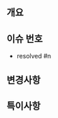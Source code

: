## 개요 <!-- 작업 내역 한줄 요약, 스크린샷 등 -->

## 이슈 번호

- resolved #n

## 변경사항 <!-- 필수, 상세히 작성(목록화 등)하여 리뷰어에게 도움을 주세요! -->

## 특이사항 <!-- PR을 볼 때 주의깊게 봐야하거나 말하고 싶은 점 -->
